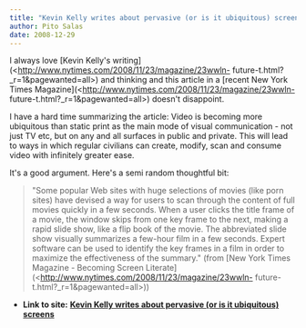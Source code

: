 ```yaml
---
title: "Kevin Kelly writes about pervasive (or is it ubiquitous) screens"
author: Pito Salas
date: 2008-12-29
---
```


I always love [Kevin Kelly's
writing](<http://www.nytimes.com/2008/11/23/magazine/23wwln-
future-t.html?_r=1&pagewanted=all>) and thinking and this article in a [recent
New York Times Magazine](<http://www.nytimes.com/2008/11/23/magazine/23wwln-
future-t.html?_r=1&pagewanted=all>) doesn't disappoint.

I have a hard time summarizing the article: Video is becoming more ubiquitous
than static print as the main mode of visual communication - not just TV etc,
but on any and all surfaces in public and private. This will lead to ways in
which regular civilians can create, modify, scan and consume video with
infinitely greater ease.

It's a good argument. Here's a semi random thoughtful bit:

> "Some popular Web sites with huge selections of movies (like porn sites)
> have devised a way for users to scan through the content of full movies
> quickly in a few seconds. When a user clicks the title frame of a movie, the
> window skips from one key frame to the next, making a rapid slide show, like
> a flip book of the movie. The abbreviated slide show visually summarizes a
> few-hour film in a few seconds. Expert software can be used to identify the
> key frames in a film in order to maximize the effectiveness of the summary."
> (from [New York Times Magazine - Becoming Screen
> Literate](<http://www.nytimes.com/2008/11/23/magazine/23wwln-
> future-t.html?_r=1&pagewanted=all>))


* **Link to site:** **[Kevin Kelly writes about pervasive (or is it ubiquitous) screens](None)**
